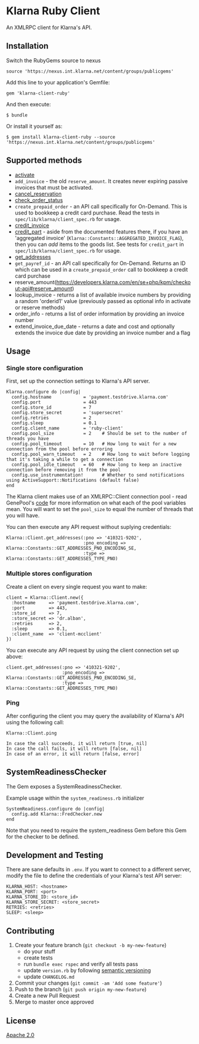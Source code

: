 # Klarna Ruby Client

An XMLRPC client for Klarna's API.

## Installation

Switch the RubyGems source to nexus

    source 'https://nexus.int.klarna.net/content/groups/publicgems'

Add this line to your application's Gemfile:

    gem 'klarna-client-ruby'

And then execute:

    $ bundle

Or install it yourself as:

    $ gem install klarna-client-ruby --source 'https://nexus.int.klarna.net/content/groups/publicgems'

## Supported methods

  * [activate](https://developers.klarna.com/en/se+php/kpm/order-management-api#activate)
  * `add_invoice` - the old `reserve_amount`. It creates never expiring passive invoices that must be activated.
  * [cancel_reservation](https://developers.klarna.com/en/se+php/kpm/order-management-api#cancel_reservation)
  * [check_order_status](https://developers.klarna.com/en/se+php/kpm/order-management-api#check_order_status)
  * `create_prepaid_order` - an API call specifically for On-Demand. This is used to bookkeep a credit card
    purchase. Read the tests in `spec/lib/klarna/client_spec.rb` for usage.
  * [credit_invoice](https://developers.klarna.com/en/se+php/kpm/order-management-api#credit_invoice)
  * [credit_part](https://developers.klarna.com/en/se+php/kpm/order-management-api#credit_part) - aside from the
    documented features there, if you have an 'aggregated invoice' (`Klarna::Constants::AGGREGATED_INVOICE_FLAG`),
    then you can _add_ items to the goods list. See tests for `credit_part` in `spec/lib/klarna/client_spec.rb` for
    usage.
  * [get_addresses](https://developers.klarna.com/en/se+php/kpm/checkout-api#get_addresses)
  * `get_payref_id` - an API call specifically for On-Demand. Returns an ID which can be used in a `create_prepaid_order`
    call to bookkeep a credit card purchase
  * reserve_amount(https://developers.klarna.com/en/se+php/kpm/checkout-api#reserve_amount)
  * lookup_invoice - returns a list of available invoice numbers by providing a random 'orderid1' value (previously passed as optional info in activate or reserve methods) 
  * order_info - returns a list of order information by providing an invoice number
  * extend_invoice_due_date - returns a date and cost and optionally extends the invoice due date by providing an invoice number and a flag

## Usage

### Single store configuration

First, set up the connection settings to Klarna's API server.

    Klarna.configure do |config|
      config.hostname            = 'payment.testdrive.klarna.com'
      config.port                = 443
      config.store_id            = 7
      config.store_secret        = 'supersecret'
      config.retries             = 2
      config.sleep               = 0.1
      config.client_name         = 'ruby-client'
      config.pool_size           = 2    # Should be set to the number of threads you have
      config.pool_timeout        = 10   # How long to wait for a new connection from the pool before erroring
      config.pool_warn_timeout   = 2    # How long to wait before logging that it's taking a while to get a connection
      config.pool_idle_timeout   = 60   # How long to keep an inactive connection before removing it from the pool
      config.use_instrumentation!       # Whether to send notifications using ActiveSupport::Notifications (default false)
    end

The Klarna client makes use of an XMLRPC::Client connection pool - read GenePool's [code](https://github.com/bpardee/gene_pool/blob/master/lib/gene_pool.rb#L12)
for more information on what each of the pool variables mean. You will want to set the `pool_size`
to equal the number of threads that you will have.

You can then execute any API request without suplying credentials:

    Klarna::Client.get_addresses(:pno => '410321-9202',
                                 :pno_encoding => Klarna::Constants::GET_ADDRESSES_PNO_ENCODING_SE,
                                 :type => Klarna::Constants::GET_ADDRESSES_TYPE_PNO)


### Multiple stores configuration

Create a client on every single request you want to make:

    client = Klarna::Client.new({
      :hostname     => 'payment.testdrive.klarna.com',
      :port         => 443,
      :store_id     => 7,
      :store_secret => 'dr.alban',
      :retries      => 2,
      :sleep        => 0.1,
      :client_name  => 'client-mcclient'
    })

You can execute any API request by using the client connection set up above:

    client.get_addresses(:pno => '410321-9202',
                         :pno_encoding => Klarna::Constants::GET_ADDRESSES_PNO_ENCODING_SE,
                         :type => Klarna::Constants::GET_ADDRESSES_TYPE_PNO)

### Ping
After configuring the client you may query the availability of Klarna's API using the following call:

    Klarna::Client.ping

    In case the call succeeds, it will return [true, nil]
    In case the call fails, it will return [false, nil]
    In case of an error, it will return [false, error]

## SystemReadinessChecker

The Gem exposes a SystemReadinessChecker.

Example usage within the `system_readiness.rb` initializer

    SystemReadiness.configure do |config|
      config.add Klarna::FredChecker.new
    end

Note that you need to require the system_readiness Gem before this Gem for the checker to be defined.

## Development and Testing

There are sane defaults in `.env`. If you want to connect to a different server, modify the file to
define the credentials of your Klarna's test API server:

    KLARNA_HOST: <hostname>
    KLARNA_PORT: <port>
    KLARNA_STORE_ID: <store_id>
    KLARNA_STORE_SECRET: <store_secret>
    RETRIES: <retries>
    SLEEP: <sleep>

## Contributing

1. Create your feature branch (`git checkout -b my-new-feature`)
    - do your stuff
    - create tests
    - run `bundle exec rspec` and verify all tests pass
    - update `version.rb` by following [semantic versioning](http://semver.org/)
    - update `CHANGELOG.md` 
2. Commit your changes (`git commit -am 'Add some feature'`)
3. Push to the branch (`git push origin my-new-feature`)
4. Create a new Pull Request
5. Merge to master once approved

## License

[Apache 2.0](LICENSE)
